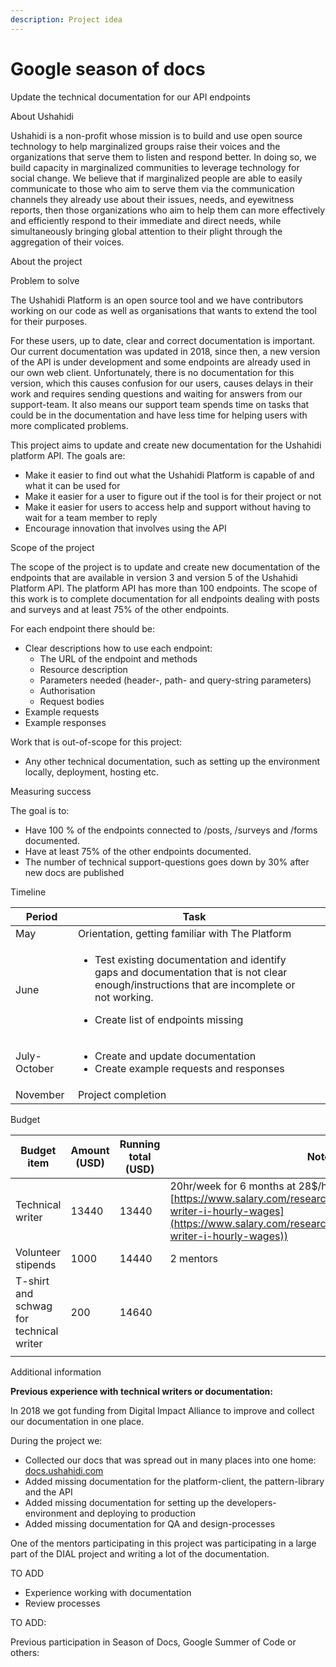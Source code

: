 ```yaml
---
description: Project idea
---
```


# Google season of docs

Update the technical documentation for our API endpoints

About Ushahidi

Ushahidi is a non-profit whose mission is to build and use open source technology to help marginalized groups raise their voices and the organizations that serve them to listen and respond better. In doing so, we build capacity in marginalized communities to leverage technology for social change. We believe that if marginalized people are able to easily communicate to those who aim to serve them via the communication channels they already use about their issues, needs, and eyewitness reports, then those organizations who aim to help them can more effectively and efficiently respond to their immediate and direct needs, while simultaneously bringing global attention to their plight through the aggregation of their voices.

About the project

Problem to solve



The Ushahidi Platform is an open source tool and we have contributors working on our code as well as organisations that wants to extend the tool for their purposes.

For these users, up to date, clear and correct documentation is important. Our current documentation was updated in 2018, since then, a new version of the API is under development and some endpoints are already used in our own web client. Unfortunately, there is no documentation for this version, which this causes confusion for our users, causes delays in their work and requires sending questions and waiting for answers from our support-team. It also means our support team spends time on tasks that could be in the documentation and have less time for helping users with more complicated problems.

This project aims to update and create new documentation for the Ushahidi platform API. The goals are:

* Make it easier to find out what the Ushahidi Platform is capable of and what it can be used for
* Make it easier for a user to figure out if the tool is for their project or not
* Make it easier for users to access help and support without having to wait for a team member to reply
* Encourage innovation that involves using the API

Scope of the project



The scope of the project is to update and create new documentation of the endpoints that are available in version 3 and version 5 of the Ushahidi Platform API. The platform API has more than 100 endpoints. The scope of this work is to complete documentation for all endpoints dealing with posts and surveys and at least 75% of the other endpoints.

For each endpoint there should be:

* Clear descriptions how to use each endpoint:
  * The URL of the endpoint and methods
  * Resource description
  * Parameters needed (header-, path- and query-string parameters)
  * Authorisation
  * Request bodies
* Example requests
* Example responses

Work that is out-of-scope for this project:

* Any other technical documentation, such as setting up the environment locally, deployment, hosting etc.

Measuring success

The goal is to:

* Have 100 % of the endpoints connected to /posts, /surveys and /forms documented.
* Have at least 75% of the other endpoints documented.
* The number of technical support-questions goes down by 30% after new docs are published

Timeline

| Period       | Task                                                                                                                                                                                                          |   |
| ------------ | ------------------------------------------------------------------------------------------------------------------------------------------------------------------------------------------------------------- | - |
| May          | Orientation, getting familiar with The Platform                                                                                                                                                               |   |
| June         | <ul><li>Test existing documentation and identify gaps and documentation that is not clear enough/instructions that are incomplete or not working.</li></ul><ul><li>Create list of endpoints missing</li></ul> |   |
| July-October | <p></p><ul><li>Create and update documentation</li><li>Create example requests and responses</li></ul>                                                                                                        |   |
| November     | Project completion                                                                                                                                                                                            |   |



Budget

| Budget item                             | Amount (USD) | Running total (USD) | Notes                                                                                                                                                                                                          |
| --------------------------------------- | ------------ | ------------------- | -------------------------------------------------------------------------------------------------------------------------------------------------------------------------------------------------------------- |
| Technical writer                        | 13440        | 13440               | 20hr/week for 6 months at 28$/hr (source [https://www.salary.com/research/salary/benchmark/technical-writer-i-hourly-wages](https://www.salary.com/research/salary/benchmark/technical-writer-i-hourly-wages)) |
| Volunteer stipends                      | 1000         | 14440               | 2 mentors                                                                                                                                                                                                      |
| T-shirt and schwag for technical writer | 200          | 14640               |                                                                                                                                                                                                                |
|                                         |              |                     |                                                                                                                                                                                                                |

Additional information



**Previous experience with technical writers or documentation:**

In 2018 we got funding from Digital Impact Alliance to improve and collect our documentation in one place.

During the project we:

* Collected our docs that was spread out in many places into one home: [docs.ushahidi.com](http://docs.ushahidi.com)
* Added missing documentation for the platform-client, the pattern-library and the API
* Added missing documentation for setting up the developers-environment and deploying to production
* Added missing documentation for QA and design-processes

One of the mentors participating in this project was participating in a large part of the DIAL project and writing a lot of the documentation.

TO ADD

* Experience working with documentation
* Review processes

TO ADD:

Previous participation in Season of Docs, Google Summer of Code or others:&#x20;



